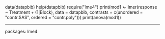data(datapbib)
help(datapbib)
require("lme4")
print(mod1 <- lmer(response ~ Treatment + (1|Block), data = datapbib,
contrasts = c(unordered = "contr.SAS", ordered = "contr.poly")))
print(anova(mod1))



---
packages: lme4
